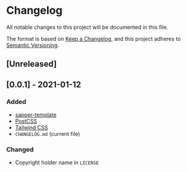 # Changelog
All notable changes to this project will be documented in this file.

The format is based on [Keep a Changelog](https://keepachangelog.com/en/1.0.0/), and this project adheres to [Semantic Versioning](https://semver.org/spec/v2.0.0.html).

## [Unreleased]

## [0.0.1] - 2021-01-12
### Added
- [sapper-template](https://github.com/sveltejs/sapper-template)
- [PostCSS](https://postcss.org)
- [Tailwind CSS](https://tailwindcss.com)
- <code>CHANGELOG.md</code> (current file)

### Changed
- Copyright holder name in <code>LICENSE</code>
